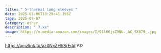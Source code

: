 ```yaml
---
title: " 5-thermal long sleeves "
date: 2025-07-06T13:29:41.195Z
tags: 2025-07-07
Category: other
description: " 7.xx"
image: https://m.media-amazon.com/images/I/91l66jsZ9NL._AC_SX679_.jpg
---
```

https://amzlink.to/az0NxZHhSrEdd     AD